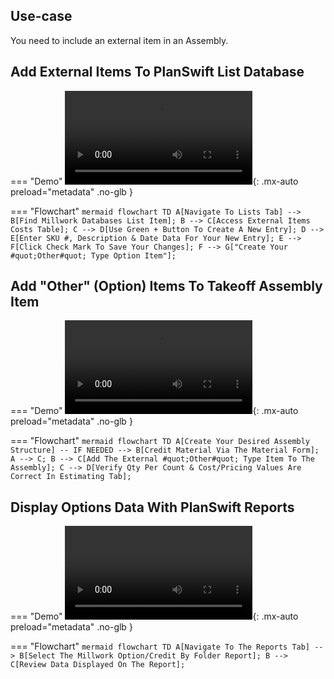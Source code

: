 ## Use-case

You need to include an external item in an Assembly.

## Add External Items To PlanSwift List Database

=== "Demo"
    ![type:video](../assets/video/addingoptionstolist.mp4){: .mx-auto preload="metadata" .no-glb }


=== "Flowchart"
    ``` mermaid
    flowchart TD
      A[Navigate To Lists Tab] --> B[Find Millwork Databases List Item];
      B --> C[Access External Items Costs Table];
      C --> D[Use Green + Button To Create A New Entry];
      D --> E[Enter SKU #, Description & Date Data For Your New Entry];
      E --> F[Click Check Mark To Save Your Changes];
      F --> G["Create Your #quot;Other#quot; Type Option Item"];
    ```

## Add "Other" (Option) Items To Takeoff Assembly Item

=== "Demo"
    ![type:video](../assets/video/creatingoptionitems.mp4){: .mx-auto preload="metadata" .no-glb }

=== "Flowchart"
    ``` mermaid
    flowchart TD
      A[Create Your Desired Assembly Structure] -- IF NEEDED --> B[Credit Material Via The Material Form];
      A --> C;
      B --> C[Add The External #quot;Other#quot; Type Item To The Assembly];
      C --> D[Verify Qty Per Count & Cost/Pricing Values Are Correct In Estimating Tab];
    ```

## Display Options Data With PlanSwift Reports

=== "Demo"
    ![type:video](../assets/video/optionsreportdata.mp4){: .mx-auto preload="metadata" .no-glb }

=== "Flowchart"
    ``` mermaid
    flowchart TD
      A[Navigate To The Reports Tab] --> B[Select The Millwork Option/Credit By Folder Report];
      B --> C[Review Data Displayed On The Report];
    ```
